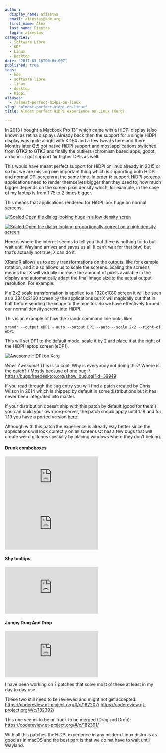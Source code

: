 ```yaml
---
author:
  display_name: afiestas
  email: afiestas@kde.org
  first_name: Àlex
  last_name: Fiestas
  login: afiestas
categories:
  - Software Libre
  - KDE
  - Linux
  - Desktop
date: "2017-03-16T00:00:00Z"
published: true
tags:
  - kde
  - software libre
  - linux
  - desktop
  - hidpi
aliases:
  - /almost-perfect-hidpi-on-linux
slug: "almost-perfect-hidpi-on-linux"
title: Almost perfect HiDPI experience on Linux (Xorg)

---
```


In 2013 I bought a Macbook Pro 13” which came with a HiDPI display (also known as retina display). Already back then the support for
a single HiDPI display was quite alright with KDE4 and a few tweaks here and there. Months later Qt5 got native HiDPI support and most
applications switched from GTK2 to GTK3 and finally the outliers (chromium based apps, godot, arduino...) got support for higher DPIs as well.

This would have meant perfect support for HiDPI on linux already in 2015 or so but we are missing one important thing which is supporting
both HiDPI and normal DPI screens at the same time. In order to support HiDPI screens applications need to render themselves bigger than
they used to, how much bigger depends on the screen pixel density which, for example, in the case of my laptop is from 1.75 to 2 times
bigger.

This means that applications rendered for HiDPI look huge on normal screens:

[![Scaled Open file dialog looking huge in a low density scren][4]][3]

[3]: https://cdn.afiestas.org/posts/2017/02/external_noscale_big.png
[4]: https://cdn.afiestas.org/posts/2017/02/external_noscale_small.png

[![Scaled Open file dialog looking proportionally correct on a high density screen][6]][5]

[5]: https://cdn.afiestas.org/posts/2017/02/external_scaled_big.png
[6]: https://cdn.afiestas.org/posts/2017/02/external_scaled_small.png

Here is where the internet seems to tell you that there is nothing to do but wait until Wayland arrives and saves us all
(I can’t wait for that btw) but that’s actually not true, X can do it.

XRandR allows us to apply transformations on the outputs, like for example rotation, and it also allows us to scale the screens.
Scaling the screens means that X will virtually increase the amount of pixels available in the display and automatically adapt the final
image size to the actual output resolution. For example:

If a 2x2 scale transformation is applied to a 1920x1080 screen it will be seen as a 3840x2160 screen by the applications but X will magically cut that in half before sending
the image to the monitor. So we have effectively turned our normal density screen into HiDPI.

This is an example of how the xrandr command line looks like:

```
xrandr --output eDP1 --auto --output DP1 --auto --scale 2x2 --right-of eDP1
```

This will set DP1 to the default mode, scale it by 2 and place it at the right of the HiDPI laptop screen (eDP1).

[![Awesome HiDPI on Xorg][2]][1]

[1]: https://cdn.afiestas.org/posts/2017/02/hidpi-orig.png
[2]: https://cdn.afiestas.org/posts/2017/02/hidpi.webp

_Wow_! _Awesome_! This is so cool! Why is everybody not doing this? Where is the catch? \\
Mostly because of one bug: \\
<https://bugs.freedesktop.org/show_bug.cgi?id=39949>

If you read through the bug entry you will find a [patch](https://bugs.freedesktop.org/attachment.cgi?id=94929) created by Chris Wilson in 2014
which is shipped by default in some distributions but it has never been integrated into master.

If your distribution doesn’t ship with this patch by default (good for them!) you can build your own xorg-server, the patch should apply until 1.18 and for 1.19
you have a ported version [here](https://raw.githubusercontent.com/afiestas/xorg-server-patches/master/cursor.patch).

Although with this patch the experience is already way better since the applications will look correctly on all screens Qt has a few bugs
that will create weird glitches specially by placing windows where they don’t belong.

#### Drunk comboboxes

<iframe src='https://gfycat.com/ifr/NegativeReadyBluebird' frameborder='0' scrolling='no' allowfullscreen></iframe>
<iframe src='https://gfycat.com/ifr/MilkyTanFallowdeer' frameborder='0' scrolling='no' allowfullscreen></iframe>

#### Shy tooltips
<iframe src='https://gfycat.com/ifr/SlushyUnitedGrison' frameborder='0' scrolling='no' allowfullscreen></iframe>

#### Jumpy Drag And Drop
<iframe src='https://gfycat.com/ifr/DemandingFairBettong' frameborder='0' scrolling='no' allowfullscreen></iframe>

I have been working on 3 patches that solve most of these at least in my day to day use.

These two still need to be reviewed and might not get accepted:
<https://codereview.qt-project.org/#/c/182207/>
<https://codereview.qt-project.org/#/c/182392/>

This one seems to be on track to be merged (Drag and Drop):
<https://codereview.qt-project.org/#/c/182391/>

With all this patches the HiDPI experience in any modern Linux distro is as good as in macOS and the best part is that we do not have to wait until Wayland.
